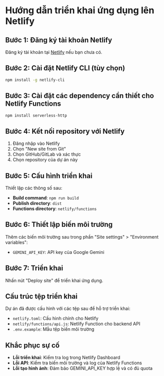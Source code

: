 # Hướng dẫn triển khai ứng dụng lên Netlify

## Bước 1: Đăng ký tài khoản Netlify

Đăng ký tài khoản tại [Netlify](https://www.netlify.com/) nếu bạn chưa có.

## Bước 2: Cài đặt Netlify CLI (tùy chọn)

```bash
npm install -g netlify-cli
```

## Bước 3: Cài đặt các dependency cần thiết cho Netlify Functions

```bash
npm install serverless-http
```

## Bước 4: Kết nối repository với Netlify

1. Đăng nhập vào Netlify
2. Chọn "New site from Git"
3. Chọn GitHub/GitLab và xác thực
4. Chọn repository của dự án này

## Bước 5: Cấu hình triển khai

Thiết lập các thông số sau:

- **Build command**: `npm run build`
- **Publish directory**: `dist`
- **Functions directory**: `netlify/functions`

## Bước 6: Thiết lập biến môi trường

Thêm các biến môi trường sau trong phần "Site settings" > "Environment variables":

- `GEMINI_API_KEY`: API key của Google Gemini

## Bước 7: Triển khai

Nhấn nút "Deploy site" để triển khai ứng dụng.

## Cấu trúc tệp triển khai

Dự án đã được cấu hình với các tệp sau để hỗ trợ triển khai:

- `netlify.toml`: Cấu hình chính cho Netlify
- `netlify/functions/api.js`: Netlify Function cho backend API
- `.env.example`: Mẫu tệp biến môi trường

## Khắc phục sự cố

- **Lỗi triển khai**: Kiểm tra log trong Netlify Dashboard
- **Lỗi API**: Kiểm tra biến môi trường và log của Netlify Functions
- **Lỗi tạo hình ảnh**: Đảm bảo GEMINI_API_KEY hợp lệ và có đủ quota
